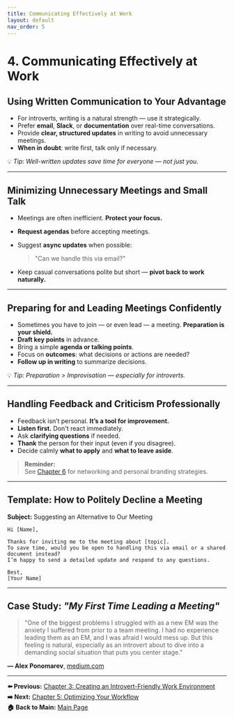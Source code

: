 ```yaml
---
title: Communicating Effectively at Work
layout: default
nav_order: 5
---
```


# 4. Communicating Effectively at Work

## Using Written Communication to Your Advantage

- For introverts, writing is a natural strength — use it strategically.  
- Prefer **email**, **Slack**, or **documentation** over real-time conversations.  
- Provide **clear, structured updates** in writing to avoid unnecessary meetings.  
- **When in doubt**: write first, talk only if necessary.  

💡 *Tip: Well-written updates save time for everyone — not just you.*

---

## Minimizing Unnecessary Meetings and Small Talk

- Meetings are often inefficient. **Protect your focus.**  
- **Request agendas** before accepting meetings.  
- Suggest **async updates** when possible: 
 
  > "Can we handle this via email?"  
- Keep casual conversations polite but short — **pivot back to work naturally.**

---

## Preparing for and Leading Meetings Confidently

- Sometimes you have to join — or even lead — a meeting. **Preparation is your shield.**  
- **Draft key points** in advance.  
- Bring a simple **agenda or talking points**.  
- Focus on **outcomes**: what decisions or actions are needed?  
- **Follow up in writing** to summarize decisions.  

💡 *Tip: Preparation > Improvisation — especially for introverts.*

---

## Handling Feedback and Criticism Professionally

- Feedback isn’t personal. **It’s a tool for improvement.**  
- **Listen first.** Don't react immediately.  
- Ask **clarifying questions** if needed.  
- **Thank** the person for their input (even if you disagree).  
- Decide calmly **what to apply** and **what to leave aside**.

> **Reminder:**  
> See [Chapter 6](chapter-6-career-growth.md) for networking and personal branding strategies.

---

## Template: How to Politely Decline a Meeting

**Subject:** Suggesting an Alternative to Our Meeting

```
Hi [Name],

Thanks for inviting me to the meeting about [topic].  
To save time, would you be open to handling this via email or a shared document instead?  
I’m happy to send a detailed update and respond to any questions.

Best,  
[Your Name]
```

---

## Case Study: *"My First Time Leading a Meeting"*

> "One of the biggest problems I struggled with as a new EM was the anxiety I suffered from prior to a team meeting. I had no experience leading them as an EM, and I was afraid I would mess up. But this feeling is natural, especially as an introvert about to dive into a demanding social situation that puts you center stage."  
>  
**— Alex Ponomarev**, [medium.com](https://medium.com/engineering-managers-journal/leading-team-meetings-as-an-introvert-is-not-only-possible-its-beneficial-3b2adb485b62)

---
**⬅️ Previous:** [Chapter 3: Creating an Introvert-Friendly Work Environment](chapter-3-work-environment.md)  
**➡️ Next:** [Chapter 5: Optimizing Your Workflow](chapter-5-workflow.md)  
**🏠 Back to Main:** [Main Page](index.md)